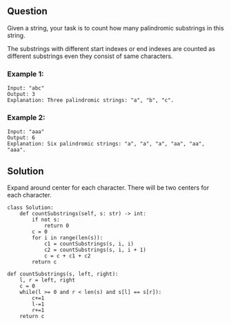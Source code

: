 ## Question 
Given a string, your task is to count how many palindromic substrings in this string.

The substrings with different start indexes or end indexes are counted as different substrings even they consist of same characters.

### Example 1:
```
Input: "abc"
Output: 3
Explanation: Three palindromic strings: "a", "b", "c".
```

### Example 2:
```
Input: "aaa"
Output: 6
Explanation: Six palindromic strings: "a", "a", "a", "aa", "aa", "aaa".
```


## Solution

Expand around center for each character. There will be two centers for each character. 


```
class Solution:
    def countSubstrings(self, s: str) -> int:
        if not s:
            return 0
        c = 0
        for i in range(len(s)):
            c1 = countSubstrings(s, i, i) 
            c2 = countSubstrings(s, i, i + 1)
            c = c + c1 + c2
        return c

def countSubstrings(s, left, right):
    l, r = left, right
    c = 0
    while(l >= 0 and r < len(s) and s[l] == s[r]):
        c+=1
        l-=1
        r+=1
    return c
```
